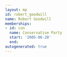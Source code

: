```yaml
---
layout: mp
id: robert_goodwill
name: Robert Goodwill
memberships:
- id: con
  name: Conservative Party
  start: '2005-06-28'
  end: 
autogenerated: true
---
```

